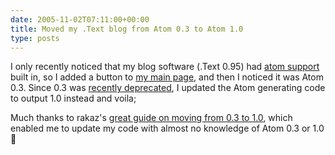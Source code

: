 ```yaml
---
date: 2005-11-02T07:11:00+00:00
title: Moved my .Text blog from Atom 0.3 to Atom 1.0
type: posts
---
```

I only recently noticed that my blog software (.Text 0.95) had [atom support](https://blogs.duncanmackenzie.net/duncanma/atom.aspx) built in, so I added a button to [my main page](https://blogs.duncanmackenzie.net/duncanma/), and then I noticed it was Atom 0.3. Since 0.3 was [recently deprecated](https://www.feedvalidator.org/news/archives/2005/09/15/atom_03_deprecated.html), I updated the Atom generating code to output 1.0 instead and voila;

Much thanks to rakaz's [great guide on moving from 0.3 to 1.0](https://www.rakaz.nl/nucleus/item/103), which enabled me to update my code with almost no knowledge of Atom 0.3 or 1.0 🙂
